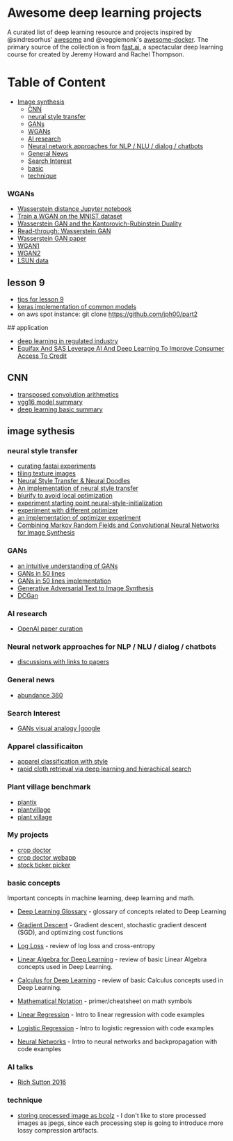 # Awesome deep learning projects
A curated list of deep learning resource and projects inspired by @sindresorhus' [awesome](https://github.com/sindresorhus/awesome) and @veggiemonk's [awesome-docker](https://github.com/veggiemonk/awesome-docker). The primary source of the collection is from [fast.ai](http://course.fast.ai/), a spectacular deep learning course for created by Jeremy Howard and Rachel Thompson.

# Table of Content
- [Image synthesis](#image-sythesis)
  * [CNN](#cnn)
  * [neural style transfer](#neural-style-transfer)
  * [GANs](#gans)
  * [WGANs](#wgans)
  * [AI research](#ai-research)
  * [Neural network approaches for NLP / NLU / dialog / chatbots](#neural-network-approaches-for-nlp-nlu-dialog-chatbots)
  * [General News](#general-news)
  * [Search Interest](#search-interest)
  * [basic](#basic)
  * [technique](#technique)


### WGANs
- [ Wasserstein distance Jupyter notebook](https://github.com/vincentherrmann/wasserstein-notebook/blob/master/Wasserstein_Kantorovich.ipynb)
- [Train a WGAN on the MNIST dataset](https://github.com/bobchennan/keras-contrib/blob/master/examples/mnist_wgan.py)
- [Wasserstein GAN and the Kantorovich-Rubinstein Duality](https://vincentherrmann.github.io/blog/wasserstein/)
- [Read-through: Wasserstein GAN](http://www.alexirpan.com/2017/02/22/wasserstein-gan.html)
- [Wasserstein GAN paper](https://arxiv.org/abs/1701.07875)
- [WGAN1](https://www.facebook.com/groups/675606912596390/permalink/722401081250306/)
- [WGAN2](https://www.facebook.com/groups/675606912596390/permalink/722898947867186/)
- [LSUN data](http://lsun.cs.princeton.edu/2016/)

## lesson 9
- [tips for lesson 9](http://forums.fast.ai/t/tips-for-lesson-9-assignment/1909)
- [keras implementation of common models](https://keras.io/applications/#vgg16)
- on aws spot instance: git clone https://github.com/jph00/part2

## application
- [deep learning in regulated industry](http://www.datasciencecentral.com/profiles/blogs/deep-learning-lets-regulated-industries-refocus-on-accuracy)
- [Equifax And SAS Leverage AI And Deep Learning To Improve Consumer Access To Credit](https://www.forbes.com/sites/gilpress/2017/02/20/equifax-and-sas-leverage-ai-and-deep-learning-to-improve-consumer-access-to-credit/2/#614a96c7f690)

## CNN
- [transposed convolution arithmetics](http://deeplearning.net/software/theano_versions/dev/tutorial/conv_arithmetic.html#transposed-convolution-arithmetic)
- [vgg16 model summary](https://s3-us-west-2.amazonaws.com/temptosync/VGG16.png)
- [deep learning basic summary](https://github.com/rodgzilla/Deep-learning-presentation/blob/master/slides_dl.pdf)

## image sythesis
### neural style transfer
- [curating fastai experiments](http://forums.fast.ai/t/curating-lesson-8-experiments/1783)
- [tiling texture images](http://forums.fast.ai/t/tiling-texture-images/1865)
- [Neural Style Transfer & Neural Doodles](https://github.com/titu1994/Neural-Style-Transfer)
- [An implementation of neural style transfer](https://github.com/MatthewKleinsmith/fast-ai-MOOC/blob/master/neural-style-AR.ipynb)
- [blurify to avoid local optimization](https://github.com/aizvorski/fastai-2-work/blob/master/neural-style-better-optimizer.ipynb)
- [experiment starting point neural-style-initialization]( https://gist.github.com/aizvorski/6dee41c61376200014b92ef48480ab15)  
- [experiment with different optimizer](https://medium.com/slavv/picking-an-optimizer-for-style-transfer-86e7b8cba84b#.k91dey4is)
- [an implementation of optimizer experiment](https://github.com/slavivanov/Style-Tranfer)
- [Combining Markov Random Fields and Convolutional Neural Networks for Image Synthesis](https://github.com/chuanli11/CNNMRF)

### GANs
- [an intuitive understanding of GANs](https://hackernoon.com/how-do-gans-intuitively-work-2dda07f247a1#.lp1edlkay)
- [GANs in 50 lines](https://medium.com/@devnag/generative-adversarial-networks-gans-in-50-lines-of-code-pytorch-e81b79659e3f#.gtwdau6fg)
- [GANs in 50 lines implementation](https://github.com/devnag/pytorch-generative-adversarial-networks)
- [Generative Adversarial Text to Image Synthesis](https://arxiv.org/pdf/1605.05396.pdf)
- [DCGan](https://github.com/Newmu/dcgan_code)


### AI research
- [OpenAI paper curation](https://docs.google.com/spreadsheets/d/1xej5Nca2xUUtrZ1GCyPjFMqI9ZgNq_OhgnTxOOMQ2js/edit#gid=404493967)

### Neural network approaches for NLP / NLU / dialog / chatbots
- [discussions with links to papers](http://forums.fast.ai/t/neural-network-approaches-for-nlp-nlu-dialog-chatbots/1802)

### General news
- [abundance 360](http://www.diamandis.com/blog/archive)

### Search Interest
- [GANs visual analogy |google](https://www.google.com/search?q=GANs+visual+analogy&espv=2&source=lnms&tbm=isch&sa=X&ved=0ahUKEwi3iM2r0ePRAhXojVQKHWWYBo0Q_AUICSgC&biw=1277&bih=876#imgrc=Iud-AVyW_9P-oM:)

### Apparel classificaiton
- [apparel classification with style](http://people.ee.ethz.ch/~lbossard/projects/accv12/index.html)
- [rapid cloth retrieval via deep learning and hierachical search](https://www.csie.ntu.edu.tw/~r01944012/icmr15_clothing.pdf)

### Plant village benchmark
- [plantix](http://www.networkedindia.com/2016/10/11/german-startup-peats-plant-disease-app-empowering-indian-farmers/)
- [plantvillage](http://ai.business/2017/01/30/how-artificial-intelligence-and-machine-learning-can-help-farmers-diagnose-crop-diseases/)
- [plant village](https://arxiv.org/pdf/1511.08060v2.pdf)

### My projects
- [crop doctor](https://github.com/xxlatgh/Crop-doctor)
- [crop doctor webapp](http://cropdoctor.herokuapp.com/index)
- [stock ticker picker](http://stock-tickerchart.herokuapp.com/index)

### basic concepts
Important concepts in machine learning, deep learning and math.
- [Deep Learning Glossary](http://wiki.fast.ai/index.php/Deep_Learning_Glossary) - glossary of concepts related to Deep Learning

- [Gradient Descent](http://wiki.fast.ai/index.php/Gradient_Descent) - Gradient descent, stochastic gradient descent (SGD), and optimizing cost functions
- [Log Loss](http://wiki.fast.ai/index.php/Log_Loss) - review of log loss and cross-entropy
- [Linear Algebra for Deep Learning](http://wiki.fast.ai/index.php/Linear_Algebra_for_Deep_Learning) - review of basic Linear Algebra concepts used in Deep Learning.
- [Calculus for Deep Learning](http://wiki.fast.ai/index.php/Calculus_for_Deep_Learning) - review of basic Calculus concepts used in Deep Learning.
- [Mathematical Notation](http://www.rapidtables.com/math/symbols/Basic_Math_Symbols.htm) - primer/cheatsheet on math symbols
- [Linear Regression](http://wiki.fast.ai/index.php/Linear_Regression) - Intro to linear regression with code examples
- [Logistic Regression](http://wiki.fast.ai/index.php/Logistic_Regression) - Intro to logistic regression with code examples
- [Neural Networks](http://wiki.fast.ai/index.php/Neural_Networks) - Intro to neural networks and backpropagation with code examples


### AI talks
- [Rich Sutton 2016](https://www.youtube.com/watch?time_continue=1262&v=pD-FWetbvN8)

### technique
- [storing processed image as bcolz](http://forums.fast.ai/t/lesson-9-discussion/1627/26) - I don't like to store processed images as jpegs, since each processing step is going to introduce more lossy compression artifacts.
